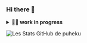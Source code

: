 ### Hi there 👋

<details>
  <summary><b>👨‍💻 work in progress</b></summary>
    <p>
      <img align="right" width="250" src="workinprogress.png" alt="workinprogress" />      
<blockquote>
work in progress, just wait :).
</blockquote>  
----
  </p>
</details>


![Les Stats GitHub de puheku](https://github-readme-stats.vercel.app/api?username=puheku&show_icons=true&theme=radical&count_private=true)
